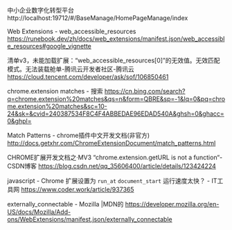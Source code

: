 中小企业数字化转型平台
http://localhost:19712/#/BaseManage/HomePageManage/index

Web Extensions - web_accessible_resources
https://runebook.dev/zh/docs/web_extensions/manifest.json/web_accessible_resources#google_vignette

清单v3，未能加载扩展：“web_accessible_resources[0]”的无效值。无效匹配模式。无法装载舱单-腾讯云开发者社区-腾讯云
https://cloud.tencent.com/developer/ask/sof/106850461

chrome.extension matches - 搜索
https://cn.bing.com/search?q=chrome.extension%20matches&qs=n&form=QBRE&sp=-1&lq=0&pq=chrome.extension%20matches&sc=10-24&sk=&cvid=240387534F8C4F4ABBEDAE96EDAD540A&ghsh=0&ghacc=0&ghpl=

Match Patterns - chrome插件中文开发文档(非官方)
http://docs.getxhr.com/ChromeExtensionDocument/match_patterns.html

CHROME扩展开发文档之·MV3 “chrome.extension.getURL is not a function“-CSDN博客
https://blog.csdn.net/qq_35606400/article/details/123424224

javascript - Chrome 扩展设置为 `run_at` `document_start` 运行速度太快？ - IT工具网
https://www.coder.work/article/937365

externally_connectable - Mozilla |MDN的
https://developer.mozilla.org/en-US/docs/Mozilla/Add-ons/WebExtensions/manifest.json/externally_connectable
